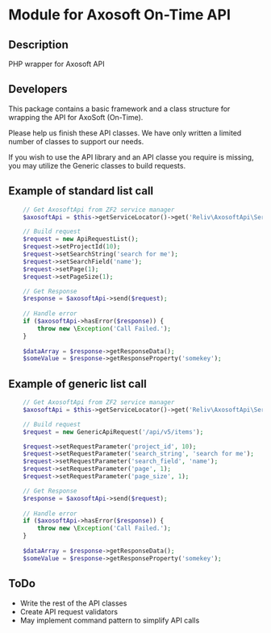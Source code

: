 Module for Axosoft On-Time API
==============================

## Description ##

PHP wrapper for Axosoft API

## Developers ##

This package contains a basic framework and a class structure for wrapping the API for AxoSoft (On-Time).

Please help us finish these API classes.  We have only written a limited number of classes to support our needs.

If you wish to use the API library and an API classe you require is missing, you may utilize the Generic classes to build requests.

## Example of standard list call ##

```php
    // Get AxosoftApi from ZF2 service manager
    $axosoftApi = $this->getServiceLocator()->get('Reliv\AxosoftApi\Service\AxosoftApi');

    // Build request
    $request = new ApiRequestList();
    $request->setProjectId(10);
    $request->setSearchString('search for me');
    $request->setSearchField('name');
    $request->setPage(1);
    $request->setPageSize(1);

    // Get Response
    $response = $axosoftApi->send($request);
    
    // Handle error
    if ($axosoftApi->hasError($response)) {
        throw new \Exception('Call Failed.');
    }
    
    $dataArray = $response->getResponseData();
    $someValue = $response->getResponseProperty('somekey');
```

## Example of generic list call ##

```php
    // Get AxosoftApi from ZF2 service manager
    $axosoftApi = $this->getServiceLocator()->get('Reliv\AxosoftApi\Service\AxosoftApi');

    // Build request
    $request = new GenericApiRequest('/api/v5/items');

    $request->setRequestParameter('project_id', 10);
    $request->setRequestParameter('search_string', 'search for me');
    $request->setRequestParameter('search_field', 'name');
    $request->setRequestParameter('page', 1);
    $request->setRequestParameter('page_size', 1);

    // Get Response
    $response = $axosoftApi->send($request);
    
    // Handle error
    if ($axosoftApi->hasError($response)) {
        throw new \Exception('Call Failed.');
    }
    
    $dataArray = $response->getResponseData();
    $someValue = $response->getResponseProperty('somekey');
```

## ToDo ##

 - Write the rest of the API classes
 - Create API request validators
 - May implement command pattern to simplify API calls
